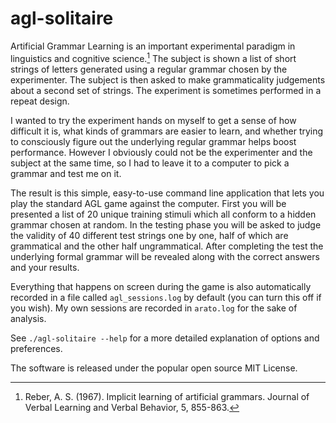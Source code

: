 agl-solitaire
=============

Artificial Grammar Learning is an important experimental paradigm in linguistics
and cognitive science.[^1] The subject is shown a list of short strings of
letters generated using a regular grammar chosen by the experimenter. The
subject is then asked to make grammaticality judgements about a second set of
strings. The experiment is sometimes performed in a repeat design.

I wanted to try the experiment hands on myself to get a sense of how difficult
it is, what kinds of grammars are easier to learn, and whether trying to
consciously figure out the underlying regular grammar helps boost performance.
However I obviously could not be the experimenter and the subject at the same
time, so I had to leave it to a computer to pick a grammar and test me on it.

The result is this simple, easy-to-use command line application that lets you
play the standard AGL game against the computer. First you will be presented a
list of 20 unique training stimuli which all conform to a hidden grammar chosen
at random. In the testing phase you will be asked to judge the validity of 40
different test strings one by one, half of which are grammatical and the other
half ungrammatical. After completing the test the underlying formal grammar will
be revealed along with the correct answers and your results.

Everything that happens on screen during the game is also automatically recorded
in a file called `agl_sessions.log` by default (you can turn this off if you
wish). My own sessions are recorded in `arato.log` for the sake of analysis.

See `./agl-solitaire --help` for a more detailed explanation of options and
preferences.

The software is released under the popular open source MIT License.

[^1]: Reber, A. S. (1967). Implicit learning of artificial grammars. Journal of
Verbal Learning and Verbal Behavior, 5, 855-863.
